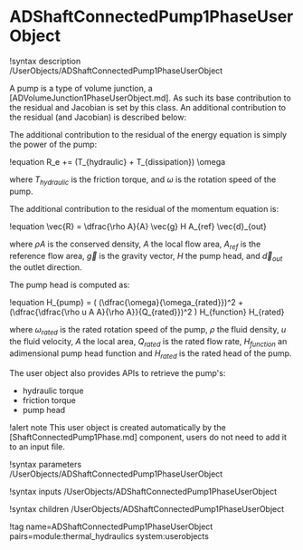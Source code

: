 # ADShaftConnectedPump1PhaseUserObject

!syntax description /UserObjects/ADShaftConnectedPump1PhaseUserObject

A pump is a type of volume junction, a [ADVolumeJunction1PhaseUserObject.md].
As such its base contribution to the residual and Jacobian is set by this class. An additional contribution to
the residual (and Jacobian) is described below:


The additional contribution to the residual of the energy equation is simply the power of the pump:

!equation
R_e += (T_{hydraulic} + T_{dissipation}) \omega

where $T_{hydraulic}$ is the friction torque, and $\omega$ is the rotation speed of
the pump.

The additional contribution to the residual of the momentum equation is:

!equation
\vec{R} = \dfrac{\rho A}{A} \vec{g} H A_{ref} \vec{d}_{out}

where $\rho A$ is the conserved density, $A$ the local flow area, $A_{ref}$ is the reference flow area, $\vec{g}$ is the gravity vector,
$H$ the pump head, and $\vec{d}_{out}$ the outlet direction.

The pump head is computed as:

!equation
H_{pump} =  ( (\dfrac{\omega}{\omega_{rated}})^2 + (\dfrac{\dfrac{\rho u A A}{\rho A}}{Q_{rated}})^2 ) H_{function} H_{rated}

where $\omega_{rated}$ is the rated rotation speed of the pump, $\rho$ the fluid density, $u$ the fluid velocity, $A$ the local area,
$Q_{rated}$ is the rated flow rate, $H_{function}$ an adimensional pump head function and $H_{rated}$ is the rated head of the pump.

The user object also provides APIs to retrieve the pump's:

- hydraulic torque
- friction torque
- pump head

!alert note
This user object is created automatically by the [ShaftConnectedPump1Phase.md]
component, users do not need to add it to an input file.

!syntax parameters /UserObjects/ADShaftConnectedPump1PhaseUserObject

!syntax inputs /UserObjects/ADShaftConnectedPump1PhaseUserObject

!syntax children /UserObjects/ADShaftConnectedPump1PhaseUserObject

!tag name=ADShaftConnectedPump1PhaseUserObject pairs=module:thermal_hydraulics system:userobjects

